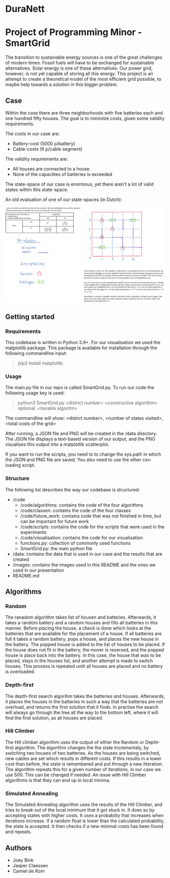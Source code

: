 # DuraNett
# Project of Programming Minor - SmartGrid

The transition to sustainable energy sources is one of the great challenges of modern times. Fossil fuels will have to be exchanged for sustainable alternatives. Solar energy is one of these alternatives. Our power grid, however, is not yet capable of storing all this energy. This project is an attempt to create a theoretical model of the most efficient grid possible, to maybe help towards a solution in this bigger problem. 

## Case
Within the case there are three neighborhoods with five batteries each and one hundred fifty houses. The goal is to minimize costs, given some validity requirements. 

The costs in our case are: 
- Battery-cost (5000 p/battery)
- Cable-costs (9 p/cable segment)

The validity requirements are:
- All houses are connected to a house
- None of the capacities of batteries is exceeded

The state-space of our case is enormous, yet there aren't a lot of valid states within this state-space. 

An old evaluation of one of our state-spaces (in Dutch):

<img src="Images/StateSpace.jpeg" width=500>

## Getting started

### Requirements

This codebase is written in Python 3.9+. For our visualisation we used the matplotlib package. This package is available for installation through the following commandline input:

> pip3 install matplotlib

### Usage

The main.py file in our repo is called SmartGrid.py.
To run our code the following usage key is used:

> python3 SmartGrid.py \<district number\> \<constructive algorithm\> optional: \<iterable algoritm\>

The commandline will show: \<distrct number\>, \<number of states visited\>, \<total costs of the grid\>

After running, a JSON file and PNG will be created in the /data directory. The JSON file displays a text-based version of our output, and the PNG visualises this output into a matplotlib scatterplot.

If you want to run the scripts, you need to to change the sys.path in which the JSON and PNG file are saved. You also need to use the other csv-loading script. 

### Structure

The following list describes the way our codebase is structured:

- /code
    - /code/algorithms: contains the code of the four algorithms
    - /code/classen: contains the code of the four classes
    - /code/future_work: contains code that was not finished in time, but can be important for future work
    - /code/scripts: contains the code for the scripts that were used in the experiments
    - /code/visualisation: contains the code for our visualisation
    - functions.py: collection of commonly used functions
    - SmartGrid.py: the main python file
- /data: contains the data that is used in our case and the results that are created
- /images: contains the images used in this README and the ones we used in our presentation 
- README.md

## Algorithms

### Random

The ranadom algorithm takes list of housen and batteries. Afterwards, it takes a random battery and a random houses and fills all batteries in this manner. Before placing the house, a check is done which looks at the batteries that are available for the placement of a house. If all batteries are full it takes a random battery, pops a house, and places the new house in the battery. The popped house is added to the list of houses to be placed. If the house does not fit in the battery, the mover is reversed, and the popped house is place back into the battery. In this case, the house that was to be placed, stays in the houses list, and another attempt is made to switch houses. This process is repeated until all houses are placed and no battery is overloaded. 


### Depth-first 

The depth-first search algorihm takes the batteries and houses. Afterwards, it places the houses in the batteries in such a way that the batteries are not overload, and returns the first solution that it finds. In practise the search will always go through the tree all the way to the bottom left, where it will find the first solution, as all houses are placed. 
 
### Hill Climber 

The Hill climber algorithm uses the output of either the Random or Depht-first algorithm. The algorithm changes the the state incrementaly, by switching two houses of two batteries. As the houses are being switched, new cables are set which results in different costs. If this results in a lower cost than before, the state is remembered and put through a new itteration.  The algorithm repeats this for a given number of iterations, in our case we use 500. This can be changed if needed. An issue with Hill Climber algorithms is that they can end up in local minima.

### Simulated Annealing

The Simulated Annealing algorithm uses the results of the Hill Climber, and tries to break out of the local minimum that it got stuck in. It does so by accepting states with higher costs. It uses a probabilty that increases when iterations increase. If a random float is lower than the calculated probability, the state is accepted.  It then checks if a new minimal costs has been found and repeats.

## Authors

- Joey Bink
- Jasper Claessen
- Camiel de Kom
